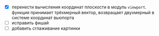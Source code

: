 - [x] перенести вычисления координат плоскости в модуль `viewport`. функция принимает трёхмерный вектор, возвращает двухмерный в системе координат вьюпорта
- [ ] исправить фишай
- [ ] добавить сглаживание картинки